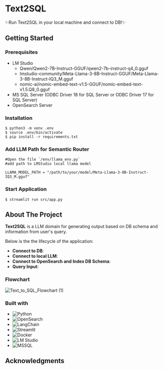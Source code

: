 # Text2SQL
✨Run Text2SQL in your local machine and connect to DB!✨


## Getting Started

### Prerequisites 

- LM Studio
  - Qwen/Qwen2-7B-Instruct-GGUF/qwen2-7b-instruct-q4_0.gguf
  - lmstudio-community/Meta-Llama-3-8B-Instruct-GGUF/Meta-Llama-3-8B-Instruct-IQ3_M.gguf
  -  nomic-ai/nomic-embed-text-v1.5-GGUF/nomic-embed-text-v1.5.Q8_0.gguf
- MS SQL Server (ODBC Driver 18 for SQL Server or ODBC Driver 17 for SQL Server)
- OpenSearch Server

### Installation
```
$ python3 -m venv .env
$ source .env/bin/activate
$ pip install -r requirements.txt
```

### Add LLM Path for Semantic Router
```
#Open the file `/env/llama_env.py`
#add path to LMStudio local llama model

LLAMA_MODEL_PATH = "/path/to/your/model/Meta-Llama-3-8B-Instruct-IQ3_M.gguf"
```


### Start Application

```
$ streamlit run src/app.py
```

## About The Project
**Text2SQL** is a LLM domain for generating output based on DB schema and information from user's query.

Below is the the lifecycle of the application:

- **Connect to DB**:
- **Connect to local LLM**: 
- **Connect to OpenSearch and Index DB Schema**:
- **Query Input**: 


### Flowchart
![Text_to_SQL_Flowchart (1)](https://github.com/user-attachments/assets/23fc49c0-538e-4331-87d0-cb4417226493)

### Built with
- ![Python](https://img.shields.io/badge/Python-3776AB?style=for-the-badge&logo=python&logoColor=white)
- ![OpenSearch](https://img.shields.io/badge/OpenSearch-005EB8?style=for-the-badge&logo=opensearch&logoColor=white)
- ![LangChain](https://img.shields.io/badge/LangChain-000000?style=for-the-badge&logo=langchain&logoColor=white)
- ![Streamlit](https://img.shields.io/badge/Streamlit-FF4B4B?style=for-the-badge&logo=streamlit&logoColor=white)
- ![Docker](https://img.shields.io/badge/Docker-2496ED?style=for-the-badge&logo=docker&logoColor=white)
- ![LM Studio](https://img.shields.io/badge/LM%20Studio-FF6F00?style=for-the-badge&logo=lm-studio&logoColor=white)
- ![MSSQL](https://img.shields.io/badge/MSSQL-CC2927?style=for-the-badge&logo=microsoft-sql-server&logoColor=white)




## Acknowledgments 

